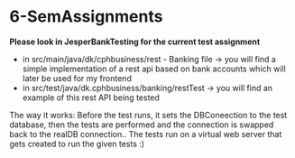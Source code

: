 # 6-SemAssignments
**Please look in JesperBankTesting for the current test assignment**
- in src/main/java/dk/cphbusiness/rest - Banking file -> you will find a simple implementation of a rest api based on bank accounts which will later be used for my frontend
- in src/test/java/dk.cphbusiness/banking/restTest -> you will find an example of this rest API being tested

The way it works: Before the test runs, it sets the DBConeection to the test database, then the tests are performed and the connection is swapped back to the realDB connection.. The tests run on a virtual web server that gets created to run the given tests :)

